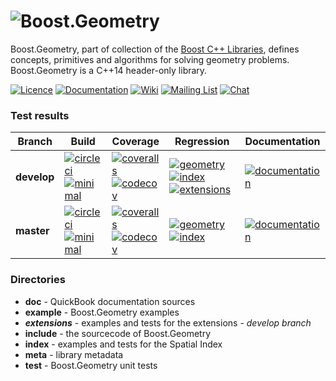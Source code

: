 # ![Boost.Geometry](doc/other/logo/logo_bkg.png)

Boost.Geometry, part of collection of the [Boost C++ Libraries](http://github.com/boostorg), defines concepts, primitives and algorithms for solving geometry problems. Boost.Geometry is a C++14 header-only library.

[![Licence](https://img.shields.io/badge/license-boost-4480cc.png)](http://www.boost.org/LICENSE_1_0.txt)
[![Documentation](https://img.shields.io/badge/-documentation-4480cc.png)](http://boost.org/libs/geometry)
[![Wiki](https://img.shields.io/badge/-wiki-4480cc.png)](https://github.com/boostorg/geometry/wiki)
[![Mailing List](https://img.shields.io/badge/-mailing%20list-4eb899.png)](http://lists.boost.org/geometry/)
[![Chat](https://badges.gitter.im/boostorg/geometry.png)](https://gitter.im/boostorg/geometry?utm_source=badge&utm_medium=badge&utm_campaign=pr-badge&utm_content=badge)

### Test results

 Branch     | Build         | Coverage       | Regression | Documentation
------------|---------------|----------------|------------|--------------
**develop** | [![circleci](https://circleci.com/gh/boostorg/geometry/tree/develop.svg?style=shield)](https://circleci.com/gh/boostorg/geometry/tree/develop) <br> [![minimal](https://github.com/boostorg/geometry/workflows/minimal/badge.svg?branch=develop)](https://github.com/boostorg/geometry/actions?query=branch:develop+workflow:minimal) | [![coveralls](https://coveralls.io/repos/github/boostorg/geometry/badge.svg?branch=develop)](https://coveralls.io/github/boostorg/geometry?branch=develop) <br> [![codecov](https://codecov.io/gh/boostorg/geometry/branch/develop/graph/badge.svg)](https://codecov.io/gh/boostorg/geometry/branch/develop) | [![geometry](https://img.shields.io/badge/-geometry-4480cc.png)](http://www.boost.org/development/tests/develop/developer/geometry.html) [![index](https://img.shields.io/badge/-index-4480cc.png)](http://www.boost.org/development/tests/develop/developer/geometry-index.html) [![extensions](https://img.shields.io/badge/-extensions-4480cc.png)](http://www.boost.org/development/tests/develop/developer/geometry-extensions.html) | [![documentation](https://github.com/boostorg/geometry/workflows/documentation/badge.svg?branch=develop)](https://github.com/boostorg/geometry/actions?query=branch:develop+workflow:documentation)
**master**  | [![circleci](https://circleci.com/gh/boostorg/geometry/tree/master.svg?style=shield)](https://circleci.com/gh/boostorg/geometry/tree/master)   <br> [![minimal](https://github.com/boostorg/geometry/workflows/minimal/badge.svg?branch=master)](https://github.com/boostorg/geometry/actions?query=branch:master+workflow:minimal)   | [![coveralls](https://coveralls.io/repos/github/boostorg/geometry/badge.svg?branch=master)](https://coveralls.io/github/boostorg/geometry?branch=master)   <br> [![codecov](https://codecov.io/gh/boostorg/geometry/branch/master/graph/badge.svg)](https://codecov.io/gh/boostorg/geometry/branch/master)   | [![geometry](https://img.shields.io/badge/-geometry-4480cc.png)](http://www.boost.org/development/tests/master/developer/geometry.html)  [![index](https://img.shields.io/badge/-index-4480cc.png)](http://www.boost.org/development/tests/master/developer/geometry-index.html)                                                                                                                                                          | [![documentation](https://github.com/boostorg/geometry/workflows/documentation/badge.svg?branch=master)](https://github.com/boostorg/geometry/actions?query=branch:master+workflow:documentation)

### Directories

* **doc** - QuickBook documentation sources
* **example** - Boost.Geometry examples
* **_extensions_** - examples and tests for the extensions - _develop branch_
* **include** - the sourcecode of Boost.Geometry
* **index** - examples and tests for the Spatial Index
* **meta** - library metadata
* **test** - Boost.Geometry unit tests

